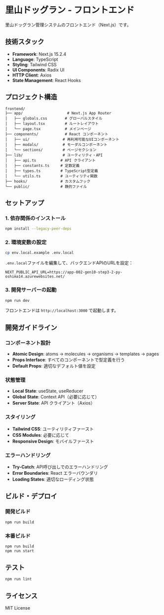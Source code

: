 # 里山ドッグラン - フロントエンド

里山ドッグラン管理システムのフロントエンド（Next.js）です。

## 技術スタック

- **Framework**: Next.js 15.2.4
- **Language**: TypeScript
- **Styling**: Tailwind CSS
- **UI Components**: Radix UI
- **HTTP Client**: Axios
- **State Management**: React Hooks

## プロジェクト構造

```
frontend/
├── app/                    # Next.js App Router
│   ├── globals.css        # グローバルスタイル
│   ├── layout.tsx         # ルートレイアウト
│   └── page.tsx           # メインページ
├── components/            # React コンポーネント
│   ├── ui/               # 再利用可能なUIコンポーネント
│   ├── modals/           # モーダルコンポーネント
│   └── sections/         # ページセクション
├── lib/                  # ユーティリティ・API
│   ├── api.ts           # API クライアント
│   ├── constants.ts     # 定数定義
│   ├── types.ts         # TypeScript型定義
│   └── utils.ts         # ユーティリティ関数
├── hooks/               # カスタムフック
└── public/              # 静的ファイル
```

## セットアップ

### 1. 依存関係のインストール

```bash
npm install --legacy-peer-deps
```

### 2. 環境変数の設定

```bash
cp env.local.example .env.local
```

`.env.local`ファイルを編集して、バックエンドAPIのURLを設定：

```
NEXT_PUBLIC_API_URL=https://app-002-gen10-step3-2-py-oshima14.azurewebsites.net/
```

### 3. 開発サーバーの起動

```bash
npm run dev
```

フロントエンドは `http://localhost:3000` で起動します。

## 開発ガイドライン

### コンポーネント設計

- **Atomic Design**: atoms → molecules → organisms → templates → pages
- **Props Interface**: すべてのコンポーネントで型定義を行う
- **Default Props**: 適切なデフォルト値を設定

### 状態管理

- **Local State**: useState, useReducer
- **Global State**: Context API（必要に応じて）
- **Server State**: API クライアント（Axios）

### スタイリング

- **Tailwind CSS**: ユーティリティファースト
- **CSS Modules**: 必要に応じて
- **Responsive Design**: モバイルファースト

### エラーハンドリング

- **Try-Catch**: API呼び出しでのエラーハンドリング
- **Error Boundaries**: React エラーバウンダリ
- **Loading States**: 適切なローディング状態

## ビルド・デプロイ

### 開発ビルド

```bash
npm run build
```

### 本番ビルド

```bash
npm run build
npm run start
```

## テスト

```bash
npm run lint
```

## ライセンス

MIT License 